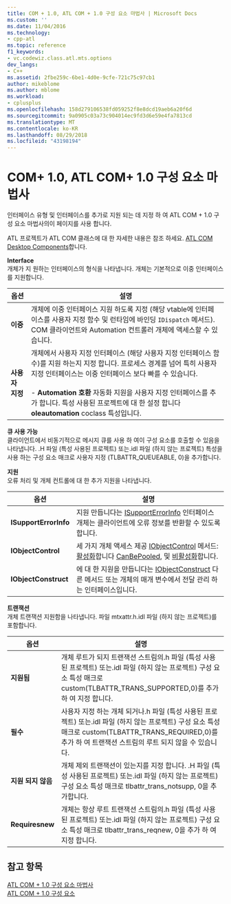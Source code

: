 ```yaml
---
title: COM + 1.0, ATL COM + 1.0 구성 요소 마법사 | Microsoft Docs
ms.custom: ''
ms.date: 11/04/2016
ms.technology:
- cpp-atl
ms.topic: reference
f1_keywords:
- vc.codewiz.class.atl.mts.options
dev_langs:
- C++
ms.assetid: 2fbe259c-6be1-4d0e-9cfe-721c75c97cb1
author: mikeblome
ms.author: mblome
ms.workload:
- cplusplus
ms.openlocfilehash: 158d279106538fd059252f8e8dcd19aeb6a20f6d
ms.sourcegitcommit: 9a0905c03a73c904014ec9fd3d6e59e4fa7813cd
ms.translationtype: MT
ms.contentlocale: ko-KR
ms.lasthandoff: 08/29/2018
ms.locfileid: "43198194"
---
```

# <a name="com-10-atl-com-10-component-wizard"></a>COM+ 1.0, ATL COM+ 1.0 구성 요소 마법사
인터페이스 유형 및 인터페이스를 추가로 지원 되는 데 지정 하 여 ATL COM + 1.0 구성 요소 마법사의이 페이지를 사용 합니다.  
  
 ATL 프로젝트가 ATL COM 클래스에 대 한 자세한 내용은 참조 하세요. [ATL COM Desktop Components](../../atl/atl-com-desktop-components.md)합니다.  
  
 **Interface**  
 개체가 지 원하는 인터페이스의 형식을 나타냅니다. 개체는 기본적으로 이중 인터페이스를 지원합니다.  
  
|옵션|설명|  
|------------|-----------------|  
|**이중**|개체에 이중 인터페이스 지원 하도록 지정 (해당 vtable에 인터페이스를 사용자 지정 함수 및 런타임에 바인딩 `IDispatch` 메서드). COM 클라이언트와 Automation 컨트롤러 개체에 액세스할 수 있습니다.|  
|**사용자 지정**|개체에서 사용자 지정 인터페이스 (해당 사용자 지정 인터페이스 함수)를 지원 하는지 지정 합니다. 프로세스 경계를 넘어 특히 사용자 지정 인터페이스는 이중 인터페이스 보다 빠를 수 있습니다.<br /><br /> -   **Automation 호환** 자동화 지원을 사용자 지정 인터페이스를 추가 합니다. 특성 사용된 프로젝트에 대 한 설정 합니다 **oleautomation** coclass 특성입니다.|  
  
 **큐 사용 가능**  
 클라이언트에서 비동기적으로 메시지 큐를 사용 하 여이 구성 요소를 호출할 수 있음을 나타냅니다. .H 파일 (특성 사용된 프로젝트) 또는.idl 파일 (하지 않는 프로젝트) 특성을 사용 하는 구성 요소 매크로 사용자 지정 (TLBATTR_QUEUEABLE, 0)을 추가합니다.  
  
 **지원**  
 오류 처리 및 개체 컨트롤에 대 한 추가 지원을 나타냅니다.  
  
|옵션|설명|  
|------------|-----------------|  
|**ISupportErrorInfo**|지원 만듭니다는 [ISupportErrorInfo](../../atl/reference/isupporterrorinfoimpl-class.md) 인터페이스 개체는 클라이언트에 오류 정보를 반환할 수 있도록 합니다.|  
|**IObjectControl**|세 가지 개체 액세스 제공 [IObjectControl](/windows/desktop/api/comsvcs/nn-comsvcs-iobjectcontrol) 메서드: [활성화](/windows/desktop/api/comsvcs/nf-comsvcs-iobjectcontrol-activate)합니다 [CanBePooled](/windows/desktop/api/comsvcs/nf-comsvcs-iobjectcontrol-canbepooled), 및 [비활성화](/windows/desktop/api/comsvcs/nf-comsvcs-iobjectcontrol-deactivate)합니다.|  
|**IObjectConstruct**|에 대 한 지원을 만듭니다는 [IObjectConstruct](/windows/desktop/api/comsvcs/nn-comsvcs-iobjectconstruct) 다른 메서드 또는 개체의 매개 변수에서 전달 관리 하는 인터페이스입니다.|  
  
 **트랜잭션**  
 개체 트랜잭션 지원함을 나타냅니다. 파일 mtxattr.h.idl 파일 (하지 않는 프로젝트)를 포함합니다.  
  
|옵션|설명|  
|------------|-----------------|  
|**지원됨**|개체 루트가 되지 트랜잭션 스트림의.h 파일 (특성 사용된 프로젝트) 또는.idl 파일 (하지 않는 프로젝트) 구성 요소 특성 매크로 custom(TLBATTR_TRANS_SUPPORTED,0)를 추가 하 여 지정 합니다.|  
|**필수**|사용자 지정 하는 개체 되거나.h 파일 (특성 사용된 프로젝트) 또는.idl 파일 (하지 않는 프로젝트) 구성 요소 특성 매크로 custom(TLBATTR_TRANS_REQUIRED,0)를 추가 하 여 트랜잭션 스트림의 루트 되지 않을 수 있습니다.|  
|**지원 되지 않음**|개체 제외 트랜잭션이 있는지를 지정 합니다. .H 파일 (특성 사용된 프로젝트) 또는.idl 파일 (하지 않는 프로젝트) 구성 요소 특성 매크로 tlbattr_trans_notsupp, 0을 추가합니다.|  
|**Requiresnew**|개체는 항상 루트 트랜잭션 스트림의.h 파일 (특성 사용된 프로젝트) 또는.idl 파일 (하지 않는 프로젝트) 구성 요소 특성 매크로 tlbattr_trans_reqnew, 0을 추가 하 여 지정 합니다.|  
  
## <a name="see-also"></a>참고 항목  
 [ATL COM + 1.0 구성 요소 마법사](../../atl/reference/atl-com-plus-1-0-component-wizard.md)   
 [ATL COM + 1.0 구성 요소](../../atl/reference/adding-an-atl-com-plus-1-0-component.md)


